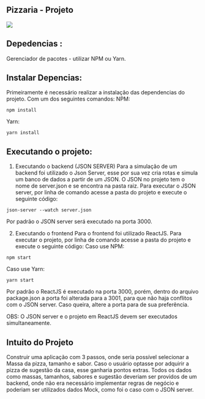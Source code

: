 ## Pizzaria - Projeto
<img src="https://user-images.githubusercontent.com/43019910/97814882-243c2f80-1c69-11eb-91a2-92257b9cc503.jpg" />

## Depedencias :
  Gerenciador de pacotes - utilizar NPM ou Yarn.
    
## Instalar Depencias:
  Primeiramente é necessário realizar a instalação das dependencias do projeto.
  Com um dos seguintes comandos:
  NPM:
  ```
  npm install
  ```
  Yarn:
  ```
  yarn install
  ```
  
## Executando o projeto:
  
1. Executando o backend (JSON SERVER)
Para a simulação de um backend foi utilizado o Json Server, esse por sua vez cria rotas e simula um banco de dados a partir de um JSON. 
O JSON no projeto tem o nome de server.json e se encontra na pasta raiz.
Para executar o JSON server, por linha de comando acesse a pasta do projeto e execute o seguinte código:
```
json-server --watch server.json
```
Por padrão o JSON server será executado na porta 3000.

2. Executando o frontend
Para o frontend foi utilizado ReactJS.
Para executar o projeto, por linha de comando acesse a pasta do projeto e execute o seguinte código:
Caso use NPM:
```
npm start
```
Caso use Yarn:
```
yarn start
```
Por padrão o ReactJS é executado na porta 3000, porém, dentro do arquivo package.json a porta foi alterada para a 3001, para que não haja conflitos com o JSON server. Caso queira, altere a porta para de sua preferência. 

OBS: O JSON server e o projeto em ReactJS devem ser executados simultaneamente. 

## Intuito do Projeto
Construir uma aplicação com 3 passos, onde seria possível selecionar a Massa da pizza, tamanho e sabor. Caso o usuário optasse por adquirir a pizza de sugestão da casa, esse ganharia pontos extras. Todos os dados como massas, tamanhos, sabores e sugestão deveriam ser providos de um backend, onde não era necessário implementar regras de negócio e poderiam ser utilizados dados Mock, como foi o caso com o JSON server.
